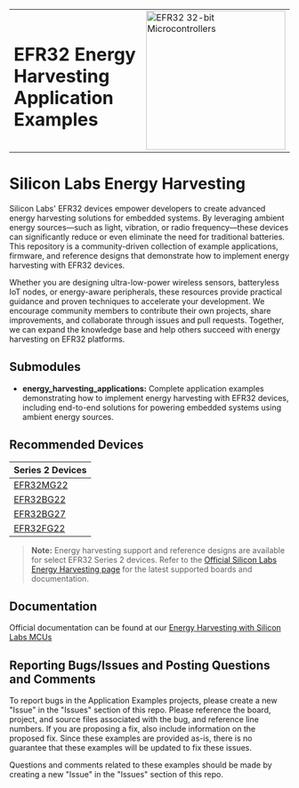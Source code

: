 <table border="0">
<tr>
    <td align="left" valign="middle">
    <h1>EFR32 Energy Harvesting Application Examples</h1>
  </td>
  <td align="left" valign="middle">
    <a href="https://www.silabs.com/wireless/energy-harvesting">
      <img src="http://pages.silabs.com/rs/634-SLU-379/images/WGX-transparent.png"  title="Silicon Labs Gecko and Wireless Gecko MCUs" alt="EFR32 32-bit Microcontrollers" width="250"/>
    </a>
  </td>
  </tr>
</table>

# Silicon Labs Energy Harvesting #

Silicon Labs' EFR32 devices empower developers to create advanced energy harvesting solutions for embedded systems. By leveraging ambient energy sources—such as light, vibration, or radio frequency—these devices can significantly reduce or even eliminate the need for traditional batteries. This repository is a community-driven collection of example applications, firmware, and reference designs that demonstrate how to implement energy harvesting with EFR32 devices.

Whether you are designing ultra-low-power wireless sensors, batteryless IoT nodes, or energy-aware peripherals, these resources provide practical guidance and proven techniques to accelerate your development. We encourage community members to contribute their own projects, share improvements, and collaborate through issues and pull requests. Together, we can expand the knowledge base and help others succeed with energy harvesting on EFR32 platforms.

## Submodules ##

- **energy_harvesting_applications:**
    Complete application examples demonstrating how to implement energy harvesting with EFR32 devices, including end-to-end solutions for powering embedded systems using ambient energy sources.

## Recommended Devices ##

| **Series 2 Devices** |
|----------------------|
| [EFR32MG22](https://www.silabs.com/wireless/zigbee/efr32mg22-series-2-socs)               |
| [EFR32BG22](https://www.silabs.com/wireless/bluetooth/efr32bg22-series-2-socs)            |
| [EFR32BG27](https://www.silabs.com/wireless/bluetooth/efr32bg27-series-2-socs)            |
| [EFR32FG22](https://www.silabs.com/wireless/proprietary/efr32fg22-series-2-2-4-ghz-socs)  |

> **Note:** Energy harvesting support and reference designs are available for select EFR32 Series 2 devices. Refer to the [Official Silicon Labs Energy Harvesting page](https://www.silabs.com/wireless/energy-harvesting) for the latest supported boards and documentation.

## Documentation ##

Official documentation can be found at our [Energy Harvesting with Silicon Labs MCUs](https://docs.silabs.com/energy-harvesting/latest/)

## Reporting Bugs/Issues and Posting Questions and Comments ##

To report bugs in the Application Examples projects, please create a new "Issue" in the "Issues" section of this repo. Please reference the board, project, and source files associated with the bug, and reference line numbers. If you are proposing a fix, also include information on the proposed fix. Since these examples are provided as-is, there is no guarantee that these examples will be updated to fix these issues.

Questions and comments related to these examples should be made by creating a new "Issue" in the "Issues" section of this repo.
